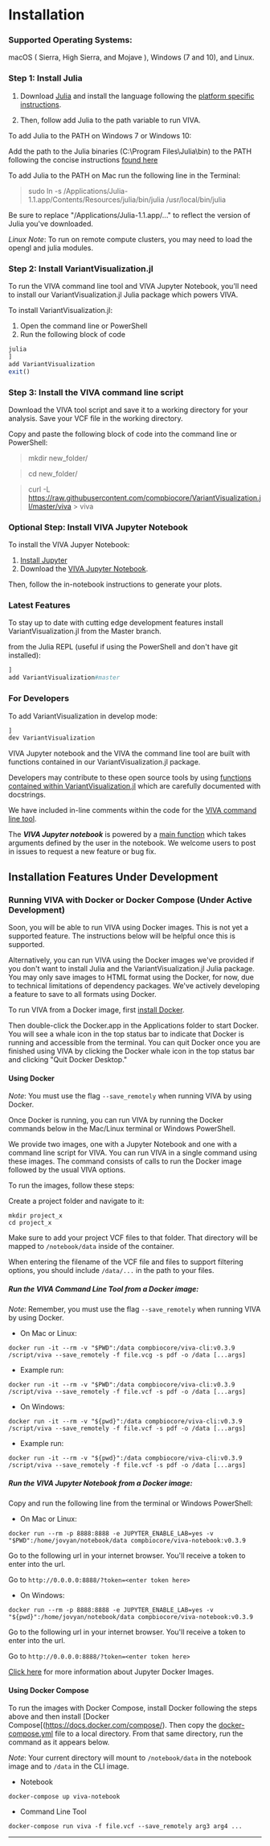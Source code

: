 # Installation

### Supported Operating Systems:

macOS ( Sierra, High Sierra, and Mojave ), Windows (7 and 10), and Linux.

### Step 1: Install Julia

1. Download [Julia]("https://julialang.org/downloads/") and install the language following the [platform specific instructions](https://julialang.org/downloads/platform.html).

2. Then, follow add Julia to the path variable to run VIVA.

To add Julia to the PATH on Windows 7 or Windows 10:

Add the path to the Julia binaries (C:\Program Files\Julia\bin) to the PATH following the concise instructions [found here](https://www.java.com/en/download/help/path.xml)

To add Julia to the PATH on Mac run the following line in the Terminal:

> sudo ln -s /Applications/Julia-1.1.app/Contents/Resources/julia/bin/julia /usr/local/bin/julia

Be sure to replace "/Applications/Julia-1.1.app/..." to reflect the version of Julia you've downloaded.


*Linux Note*: To run on remote compute clusters, you may need to load the opengl and julia modules.


### Step 2: Install VariantVisualization.jl

To run the VIVA command line tool and VIVA Jupyter Notebook, you'll need to install our VariantVisualization.jl Julia package which powers VIVA.

To install VariantVisualization.jl:

1. Open the command line or PowerShell
2. Run the following block of code

```julia
julia
]
add VariantVisualization
exit()
```


### Step 3: Install the VIVA command line script

Download the VIVA tool script and save it to a working directory for your analysis. Save your VCF file in the working directory.

Copy and paste the following block of code into the command line or PowerShell:

>mkdir new_folder/

>cd new_folder/

>curl -L https://raw.githubusercontent.com/compbiocore/VariantVisualization.jl/master/viva > viva

### Optional Step: Install VIVA Jupyter Notebook

To install the VIVA Jupyer Notebook:

1. [Install Jupyter](https://jupyter.org/install)
2. Download the [VIVA Jupyter Notebook](https://github.com/compbiocore/VariantVisualization.jl/blob/master/VIVA.ipynb).

Then, follow the in-notebook instructions to generate your plots.

### Latest Features

To stay up to date with cutting edge development features install VariantVisualization.jl from the Master branch.

from the Julia REPL (useful if using the PowerShell and don't have git installed):

```julia
]
add VariantVisualization#master
```

### For Developers

To add VariantVisualization in develop mode:

```julia
]
dev VariantVisualization
```

VIVA Jupyter notebook and the VIVA the command line tool are built with functions contained in our VariantVisualization.jl package.

Developers may contribute to these open source tools by using [functions contained within VariantVisualization.jl](https://github.com/compbiocore/VariantVisualization.jl/tree/master/src/) which are carefully documented with docstrings.

We have included in-line comments within the code for the [VIVA command line tool](https://github.com/compbiocore/VariantVisualization.jl/tree/master/viva).

The ***VIVA Jupyter notebook*** is powered by a [main function](https://github.com/compbiocore/VariantVisualization.jl/tree/master/src/new_notebook_utils.jl) which takes arguments defined by the user in the notebook. We welcome users to post in issues to request a new feature or bug fix.

## Installation Features Under Development

### Running VIVA with Docker or Docker Compose (Under Active Development)

Soon, you will be able to run VIVA using Docker images. This is not yet a supported feature. The instructions below will be helpful once this is supported.

Alternatively, you can run VIVA using the Docker images we've provided if you don't want to install Julia and the VariantVisualization.jl Julia package. You may only save images to HTML format using the Docker, for now, due to technical limitations of dependency packages. We've actively developing a feature to save to all formats using Docker.

To run VIVA from a Docker image, first [install Docker](https://docs.docker.com/install/).

Then double-click the Docker.app in the Applications folder to start Docker. You will see a whale icon in the top status bar to indicate that Docker is running and accessible from the terminal. You can quit Docker once you are finished using VIVA by clicking the Docker whale icon in the top status bar and clicking "Quit Docker Desktop."

#### Using Docker

*Note*: You must use the flag `--save_remotely` when running VIVA by using Docker.

Once Docker is running, you can run VIVA by running the Docker commands below in the Mac/Linux terminal or Windows PowerShell.

We provide two images, one with a Jupyter Notebook and one with a command line script for VIVA. You can run VIVA in a single command using these images. The command consists of calls to run the Docker image followed by the usual VIVA options.

To run the images, follow these steps:

Create a project folder and navigate to it:
```shell
mkdir project_x
cd project_x
```

Make sure to add your project VCF files to that folder. That directory will be mapped to `/notebook/data` inside of the container.

When entering the filename of the VCF file and files to support filtering options, you should include `/data/...` in the path to your files.

##### Run the VIVA Command Line Tool from a Docker image:

*Note*: Remember, you must use the flag `--save_remotely` when running VIVA by using Docker.

- On Mac or Linux:
```shell
docker run -it --rm -v "$PWD":/data compbiocore/viva-cli:v0.3.9 /script/viva --save_remotely -f file.vcg -s pdf -o /data [...args]
```

- Example run:
```shell
docker run -it --rm -v "$PWD":/data compbiocore/viva-cli:v0.3.9 /script/viva --save_remotely -f file.vcf -s pdf -o /data [...args]
```

- On Windows:
```shell
docker run -it --rm -v "${pwd}":/data compbiocore/viva-cli:v0.3.9 /script/viva --save_remotely -f file.vcf -s pdf -o /data [...args]
```

- Example run:
```shell
docker run -it --rm -v "${pwd}":/data compbiocore/viva-cli:v0.3.9 /script/viva --save_remotely -f file.vcf -s pdf -o /data [...args]
```

##### Run the VIVA Jupyter Notebook from a Docker image:

Copy and run the following line from the terminal or Windows PowerShell:

- On Mac or Linux:
```shell
docker run --rm -p 8888:8888 -e JUPYTER_ENABLE_LAB=yes -v "$PWD":/home/jovyan/notebook/data compbiocore/viva-notebook:v0.3.9
```

Go to the following url in your internet browser. You'll receive a token to enter into the url.

Go to `http://0.0.0.0:8888/?token=<enter token here>`

- On Windows:
```shell
docker run --rm -p 8888:8888 -e JUPYTER_ENABLE_LAB=yes -v "${pwd}":/home/jovyan/notebook/data compbiocore/viva-notebook:v0.3.9
```

Go to the following url in your internet browser. You'll receive a token to enter into the url.

Go to `http://0.0.0.0:8888/?token=<enter token here>`

[Click here](https://jupyter-docker-stacks.readthedocs.io/en/latest/index.html) for more information about Jupyter Docker Images.

#### Using Docker Compose

To run the images with Docker Compose, install Docker following the steps above and then install [Docker Compose[(https://docs.docker.com/compose/). Then copy the [docker-compose.yml](https://github.com/compbiocore/viva-docker/blob/master/docker-compose.yml) file to a local directory. From that same directory, run the command as it appears below.

*Note*: Your current directory will mount to `/notebook/data` in the notebook image and to `/data` in the CLI image.

- Notebook
```shell
docker-compose up viva-notebook
```

- Command Line Tool
```shell
docker-compose run viva -f file.vcf --save_remotely arg3 arg4 ...
```

-----
